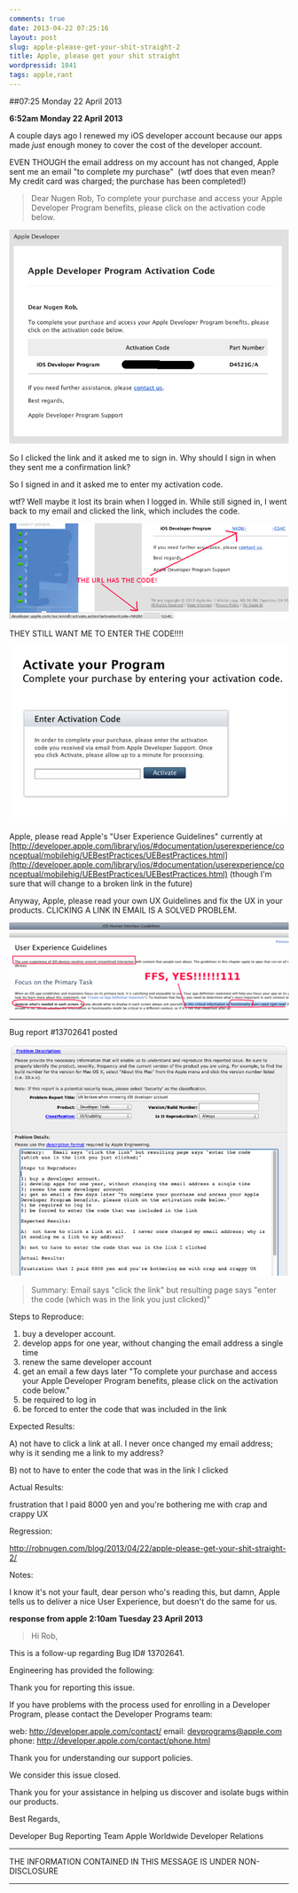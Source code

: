 ```yaml
---
comments: true
date: 2013-04-22 07:25:16
layout: post
slug: apple-please-get-your-shit-straight-2
title: Apple, please get your shit straight
wordpressid: 1041
tags: apple,rant
---
```


##07:25 Monday 22 April 2013

**6:52am Monday 22 April 2013**

A couple days ago I renewed my iOS developer account because our apps made *just* enough money to cover the cost of the developer account.

EVEN THOUGH the email address on my account has not changed, Apple sent me an email "to complete my purchase"  (wtf does that even mean?  My credit card was charged; the purchase has been completed!)


> Dear Nugen Rob,
To complete your purchase and access your Apple Developer Program benefits,
please click on the activation code below.


[![Screen Shot 2013-04-22 at 6.51.40 AM](/images/2013/04/Screen-Shot-2013-04-22-at-6.51.40-AM.png)](/images/2013/04/Screen-Shot-2013-04-22-at-6.51.40-AM.png)

So I clicked the link and it asked me to sign in. Why should I sign in when they sent me a confirmation link?

So I signed in and it asked me to enter my activation code.

wtf? Well maybe it lost its brain when I logged in. While still signed in, I went back to my email and clicked the link, which includes the code.

[![Screen Shot 2013-04-22 at 6.51.58 AM](/images/2013/04/Screen-Shot-2013-04-22-at-6.51.58-AM.png)](/images/2013/04/Screen-Shot-2013-04-22-at-6.51.58-AM.png)

THEY STILL WANT ME TO ENTER THE CODE!!!!

[![Screen Shot 2013-04-22 at 6.52.14 AM](/images/2013/04/Screen-Shot-2013-04-22-at-6.52.14-AM.png)](/images/2013/04/Screen-Shot-2013-04-22-at-6.52.14-AM.png)

Apple, please read Apple's "User Experience Guidelines" currently at [http://developer.apple.com/library/ios/#documentation/userexperience/conceptual/mobilehig/UEBestPractices/UEBestPractices.html](http://developer.apple.com/library/ios/#documentation/userexperience/conceptual/mobilehig/UEBestPractices/UEBestPractices.html) (though I'm sure that will change to a broken link in the future)

Anyway, Apple, please read your own UX Guidelines and fix the UX in your products. CLICKING A LINK IN EMAIL IS A SOLVED PROBLEM.

[![Screen Shot 2013-04-22 at 7.15.19 AM](/images/2013/04/Screen-Shot-2013-04-22-at-7.15.19-AM-1024x320.png)](/images/2013/04/Screen-Shot-2013-04-22-at-7.15.19-AM.png)



* * *



Bug report #13702641 posted

[![Screen Shot 2013-04-22 at 7.42.19 AM](/images/2013/04/Screen-Shot-2013-04-22-at-7.42.19-AM.png)](/images/2013/04/Screen-Shot-2013-04-22-at-7.42.19-AM.png)


> Summary: Email says "click the link" but resulting page says "enter the code (which was in the link you just clicked)"

Steps to Reproduce:

1) buy a developer account.
2) develop apps for one year, without changing the email address a single time
3) renew the same developer account
4) get an email a few days later "To complete your purchase and access your Apple Developer Program benefits, please click on the activation code below."
5) be required to log in
6) be forced to enter the code that was included in the link

Expected Results:

A) not have to click a link at all. I never once changed my email address; why is it sending me a link to my address?

B) not to have to enter the code that was in the link I clicked

Actual Results:

frustration that I paid 8000 yen and you're bothering me with crap and crappy UX

Regression:

http://robnugen.com/blog/2013/04/22/apple-please-get-your-shit-straight-2/

Notes:

I know it's not your fault, dear person who's reading this, but damn, Apple tells us to deliver a nice User Experience, but doesn't do the same for us.


**response from apple 2:10am Tuesday 23 April 2013**


> Hi Rob,

This is a follow-up regarding Bug ID# 13702641.

Engineering has provided the following:

Thank you for reporting this issue.

If you have problems with the process used for enrolling in a Developer Program, please contact the Developer Programs team:

web: http://developer.apple.com/contact/
email: devprograms@apple.com
phone: http://developer.apple.com/contact/phone.html

Thank you for understanding our support policies.

We consider this issue closed.

Thank you for your assistance in helping us discover and isolate bugs within our products.

Best Regards,

Developer Bug Reporting Team
Apple Worldwide Developer Relations

**********************************************************************************************
THE INFORMATION CONTAINED IN THIS MESSAGE IS UNDER NON-DISCLOSURE
**********************************************************************************************
